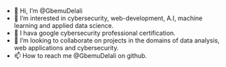 - 👋 Hi, I’m @GbemuDelali
- 👀 I’m interested in cybersecurity, web-development, A.I, machine learning and applied data science.
- 🌱 I hava google cybersecurity professional certification.
- 💞️ I’m looking to collaborate on projects in the domains of data analysis, web applications and cybersecurity.
- 📫 How to reach me @GbemuDelali on github.

<!---
GbemuDelali/GbemuDelali is a ✨ special ✨ repository because its `README.md` (this file) appears on your GitHub profile.
You can click the Preview link to take a look at your changes.
--->
